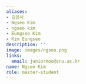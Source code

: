 ```yaml
---
aliases:
- 김응서
- Ngseo Kim
- ngseo kim
- Eungseo Kim
- Kim Eungseo
description: ''
image: images/ngseo.png
links:
  email: juniormoo@snu.ac.kr
name: Ngseo Kim
role: master-student
---
```

